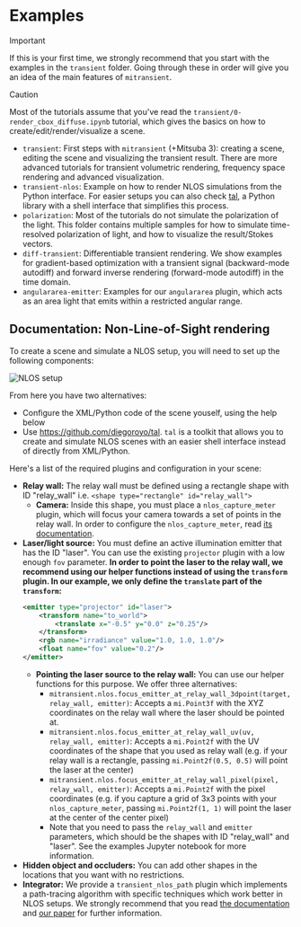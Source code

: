 # Examples

> [!IMPORTANT]
> If this is your first time, we strongly recommend that you start with the examples in the `transient` folder. Going through these in order will give you an idea of the main features of `mitransient`.

> [!CAUTION]
> Most of the tutorials assume that you've read the `transient/0-render_cbox_diffuse.ipynb` tutorial, which gives the basics on how to create/edit/render/visualize a scene.

* `transient`: First steps with `mitransient` (+Mitsuba 3): creating a scene, editing the scene and visualizing the transient result. There are more advanced tutorials for transient volumetric rendering, frequency space rendering and advanced visualization.
* `transient-nlos`: Example on how to render NLOS simulations from the Python interface. For easier setups you can also check [tal](https://github.com/diegoroyo/tal), a Python library with a shell interface that simplifies this process.
* `polarization`: Most of the tutorials do not simulate the polarization of the light. This folder contains multiple samples for how to simulate time-resolved polarization of light, and how to visualize the result/Stokes vectors.
* `diff-transient`: Differentiable transient rendering. We show examples for gradient-based optimization with a transient signal (backward-mode autodiff) and forward inverse rendering (forward-mode autodiff) in the time domain.
* `angulararea-emitter`: Examples for our `angulararea` plugin, which acts as an area light that emits within a restricted angular range.

## Documentation: Non-Line-of-Sight rendering

To create a scene and simulate a NLOS setup, you will need to set up the following components:

![NLOS setup](../.images/nlos-setup.png)

From here you have two alternatives:

* Configure the XML/Python code of the scene youself, using the help below
* Use https://github.com/diegoroyo/tal. `tal` is a toolkit that allows you to create and simulate NLOS scenes with an easier shell interface instead of directly from XML/Python.

Here's a list of the required plugins and configuration in your scene:

* **Relay wall:** The relay wall must be defined using a rectangle shape with ID "relay_wall" i.e. `<shape type="rectangle" id="relay_wall">`
    * **Camera:** Inside this shape, you must place a `nlos_capture_meter` plugin, which will focus your camera towards a set of points in the relay wall. In order to configure the `nlos_capture_meter`, read [its documentation](https://github.com/diegoroyo/mitransient/blob/57db9075685ccdb0b6aa8af393e234508d90f6b6/mitransient/sensors/nloscapturemeter.py#L16).
* **Laser/light source:** You must define an active illumination emitter that has the ID "laser". You can use the existing `projector` plugin with a low enough `fov` parameter. **In order to point the laser to the relay wall, we recommend using our helper functions instead of using the `transform` plugin. In our example, we only define the `translate` part of the `transform`:**
    ```xml
    <emitter type="projector" id="laser">
        <transform name="to_world">
            <translate x="-0.5" y="0.0" z="0.25"/>
        </transform>
        <rgb name="irradiance" value="1.0, 1.0, 1.0"/>
        <float name="fov" value="0.2"/>
    </emitter>
    ```
    * **Pointing the laser source to the relay wall:** You can use our helper functions for this purpose. We offer three alternatives:
        * `mitransient.nlos.focus_emitter_at_relay_wall_3dpoint(target, relay_wall, emitter)`: Accepts a `mi.Point3f` with the XYZ coordinates on the relay wall where the laser should be pointed at.
        * `mitransient.nlos.focus_emitter_at_relay_wall_uv(uv, relay_wall, emitter)`: Accepts a `mi.Point2f` with the UV coordinates of the shape that you used as relay wall (e.g. if your relay wall is a rectangle, passing `mi.Point2f(0.5, 0.5)` will point the laser at the center)
        * `mitransient.nlos.focus_emitter_at_relay_wall_pixel(pixel, relay_wall, emitter)`: Accepts a `mi.Point2f` with the pixel coordinates (e.g. if you capture a grid of 3x3 points with your `nlos_capture_meter`, passing `mi.Point2f(1, 1)` will point the laser at the center of the center pixel)
        * Note that you need to pass the `relay_wall` and `emitter` parameters, which should be the shapes with ID "relay_wall" and "laser". See the examples Jupyter notebook for more information.
* **Hidden object and occluders:** You can add other shapes in the locations that you want with no restrictions.
* **Integrator:** We provide a `transient_nlos_path` plugin which implements a path-tracing algorithm with specific techniques which work better in NLOS setups. We strongly recommend that you read [the documentation](https://github.com/diegoroyo/mitransient/blob/57db9075685ccdb0b6aa8af393e234508d90f6b6/mitransient/integrators/transientnlospath.py#L14) and [our paper](https://doi.org/10.1016/j.cag.2022.07.003) for further information.